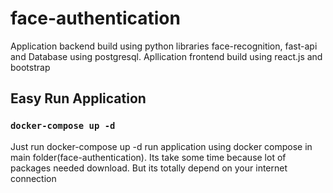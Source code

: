 # face-authentication

Application backend build using python libraries face-recognition, fast-api and Database using postgresql.
Apllication frontend build using react.js and bootstrap

## Easy Run Application

### `docker-compose up -d`

Just run docker-compose up -d run application using docker compose in main folder(face-authentication).
Its take some time because lot of packages needed download. But its totally depend on your internet connection
